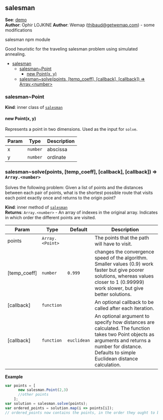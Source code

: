 <a name="module_salesman"></a>

## salesman
**See**: [demo](https://lovasoa.github.io/salesman.js/)  
**Author**: Ophir LOJKINE
**Author**: Wemap (thibaud@getwemap.com) - some modifications

salesman npm module

Good heuristic for the traveling salesman problem using simulated annealing.  

- [salesman](#salesman)
  - [salesman~Point](#salesmanpoint)
    - [new Point(x, y)](#new-pointx-y)
  - [salesman~solve(points, \[temp\_coeff\], \[callback\], \[callback\]) ⇒ Array.\<number\>](#salesmansolvepoints-temp_coeff-callback-callback--arraynumber)

<a name="module_salesman..Point"></a>

### salesman~Point
**Kind**: inner class of [<code>salesman</code>](#module_salesman)  
<a name="new_module_salesman..Point_new"></a>

#### new Point(x, y)
Represents a point in two dimensions. Used as the input for `solve`.


| Param | Type                | Description |
| ----- | ------------------- | ----------- |
| x     | <code>number</code> | abscissa    |
| y     | <code>number</code> | ordinate    |

<a name="module_salesman..solve"></a>

### salesman~solve(points, [temp_coeff], [callback], [callback]) ⇒ <code>Array.&lt;number&gt;</code>
Solves the following problem:
 Given a list of points and the distances between each pair of points,
 what is the shortest possible route that visits each point exactly
 once and returns to the origin point?

**Kind**: inner method of [<code>salesman</code>](#module_salesman)  
**Returns**: <code>Array.&lt;number&gt;</code> - An array of indexes in the original array. Indicates in which order the different points are visited.  

| Param        | Type                             | Default                | Description                                                                                                                                                                                           |
| ------------ | -------------------------------- | ---------------------- | ----------------------------------------------------------------------------------------------------------------------------------------------------------------------------------------------------- |
| points       | <code>Array.&lt;Point&gt;</code> |                        | The points that the path will have to visit.                                                                                                                                                          |
| [temp_coeff] | <code>number</code>              | <code>0.999</code>     | changes the convergence speed of the algorithm. Smaller values (0.9) work faster but give poorer solutions, whereas values closer to 1 (0.99999) work slower, but give better solutions.              |
| [callback]   | <code>function</code>            |                        | An optional callback to be called after each iteration.                                                                                                                                               |
| [callback]   | <code>function</code>            | <code>euclidean</code> | An optional argument to specify how distances are calculated. The function takes two Point objects as arguments and returns a number for distance. Defaults to simple Euclidean distance calculation. |

**Example**  
```js
var points = [
      new salesman.Point(2,3)
      //other points
    ];
var solution = salesman.solve(points);
var ordered_points = solution.map(i => points[i]);
// ordered_points now contains the points, in the order they ought to be visited.
```
